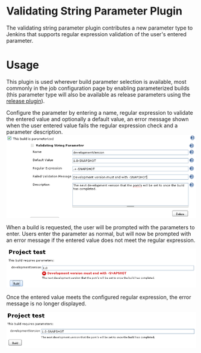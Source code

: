 # Validating String Parameter Plugin

The validating string parameter plugin contributes a new parameter type
to Jenkins that supports regular expression validation of the user's
entered parameter.

# Usage

This plugin is used wherever build parameter selection is available,
most commonly in the job configuration page by enabling parameterized
builds (this parameter type will also be available as release parameters
using the [release
plugin](https://plugins.jenkins.io/release/)).

Configure the parameter by entering a name, regular expression to
validate the entered value and optionally a default value, an error
message shown when the user entered value fails the regular expression
check and a parameter description.  
![](docs/images/configure.PNG)

When a build is requested, the user will be prompted with the parameters
to enter. Users enter the parameter as normal, but will now be prompted
with an error message if the entered value does not meet the regular
expression.

![](docs/images/build-error.PNG) 

Once the entered value meets the configured regular expression, the
error message is no longer displayed.

![](docs/images/build-success.PNG)
